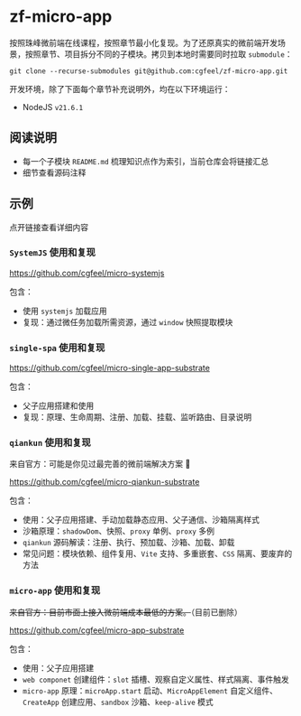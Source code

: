 # zf-micro-app

按照珠峰微前端在线课程，按照章节最小化复现。为了还原真实的微前端开发场景，按照章节、项目拆分不同的子模块。拷贝到本地时需要同时拉取 `submodule`：

```
git clone --recurse-submodules git@github.com:cgfeel/zf-micro-app.git
```

开发环境，除了下面每个章节补充说明外，均在以下环境运行：

- NodeJS `v21.6.1`

## 阅读说明

- 每一个子模块 `README.md` 梳理知识点作为索引，当前仓库会将链接汇总
- 细节查看源码注释

## 示例

点开链接查看详细内容

### `SystemJS` 使用和复现

https://github.com/cgfeel/micro-systemjs

包含：

- 使用 `systemjs` 加载应用
- 复现：通过微任务加载所需资源，通过 `window` 快照提取模块

### `single-spa` 使用和复现

https://github.com/cgfeel/micro-single-app-substrate

包含：

- 父子应用搭建和使用
- 复现：原理、生命周期、注册、加载、挂载、监听路由、目录说明

### `qiankun` 使用和复现

来自官方：可能是你见过最完善的微前端解决方案 🧐

https://github.com/cgfeel/micro-qiankun-substrate

包含：

- 使用：父子应用搭建、手动加载静态应用、父子通信、沙箱隔离样式
- 沙箱原理：`shadowDom`、快照、`proxy` 单例、`proxy` 多例
- `qiankun` 源码解读：注册、执行、预加载、沙箱、加载、卸载
- 常见问题：模块依赖、组件复用、`Vite` 支持、多重嵌套、`CSS` 隔离、要废弃的方法

### `micro-app` 使用和复现

~~来自官方：目前市面上接入微前端成本最低的方案。~~（目前已删除）

https://github.com/cgfeel/micro-app-substrate

包含：

- 使用：父子应用搭建
- `web componet` 创建组件：`slot` 插槽、观察自定义属性、样式隔离、事件触发
- `micro-app` 原理：`microApp.start` 启动、`MicroAppElement` 自定义组件、`CreateApp` 创建应用、`sandbox` 沙箱、`keep-alive` 模式
